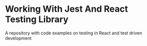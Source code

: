 # Working With Jest And React Testing Library

A repository with code examples on testing in React and test driven development
